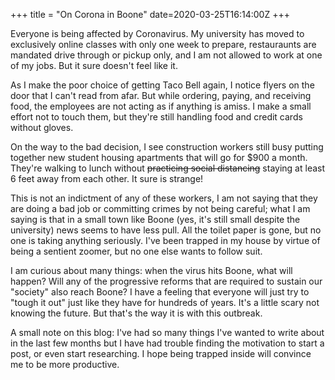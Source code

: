 +++
title = "On Corona in Boone"
date=2020-03-25T16:14:00Z
+++

Everyone is being affected by Coronavirus. My university has moved to exclusively online classes with only one week to prepare, restauraunts are mandated drive through or pickup only, and I am not allowed to work at one of my jobs. But it sure doesn't feel like it. 

As I make the poor choice of getting Taco Bell again, I notice flyers on the door that I can't read from afar. But while ordering, paying, and receiving food, the employees are not acting as if anything is amiss. I make a small effort not to touch them, but they're still handling food and credit cards without gloves. 

On the way to the bad decision, I see construction workers still busy putting together new student housing apartments that will go for $900 a month. They're walking to lunch without ~~practicing social distancing~~ staying at least 6 feet away from each other. It sure is strange!

This is not an indictment of any of these workers, I am not saying that they are doing a bad job or committing crimes by not being careful; what I am saying is that in a small town like Boone (yes, it's still small despite the university) news seems to have less pull. All the toilet paper is gone, but no one is taking anything seriously. I've been trapped in my house by virtue of being a sentient zoomer, but no one else wants to follow suit. 

I am curious about many things: when the virus hits Boone, what will happen? Will any of the progressive reforms that are required to sustain our "society" also reach Boone? I have a feeling that everyone will just try to "tough it out" just like they have for hundreds of years. It's a little scary not knowing the future. But that's the way it is with this outbreak. 

A small note on this blog: I've had so many things I've wanted to write about in the last few months but I have had trouble finding the motivation to start a post, or even start researching. I hope being trapped inside will convince me to be more productive. 

